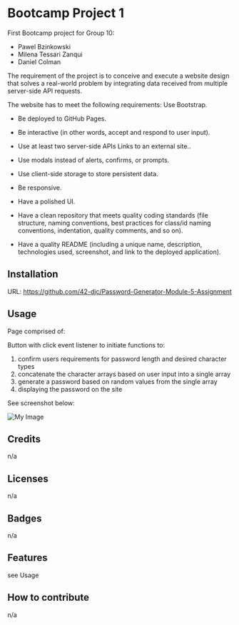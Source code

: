 # Bootcamp Project 1

First Bootcamp project for Group 10:

- Pawel Bzinkowski
- Milena Tessari Zanqui
- Daniel Colman

The requirement of the project is to conceive and execute a website design that solves a real-world problem by integrating data received from multiple server-side API requests.

The website has to meet the following requirements:
Use Bootstrap.

- Be deployed to GitHub Pages.

- Be interactive (in other words, accept and respond to user input).

- Use at least two server-side APIs Links to an external site..

- Use modals instead of alerts, confirms, or prompts.

- Use client-side storage to store persistent data.

- Be responsive.

- Have a polished UI.

- Have a clean repository that meets quality coding standards (file structure, naming conventions, best practices for class/id naming conventions, indentation, quality comments, and so on).

- Have a quality README (including a unique name, description, technologies used, screenshot, and link to the deployed application).

## Installation

URL: https://github.com/42-djc/Password-Generator-Module-5-Assignment

## Usage

Page comprised of:

Button with click event listener to initiate functions to:
1. confirm users requirements for password length and desired character types
2. concatenate the character arrays based on user input into a single array
3. generate a password based on random values from the single array
4. displaying the password on the site


See screenshot below:

![My Image](./screenshot.png)

## Credits

n/a

## Licenses

n/a

## Badges

n/a

## Features

see Usage

## How to contribute

n/a